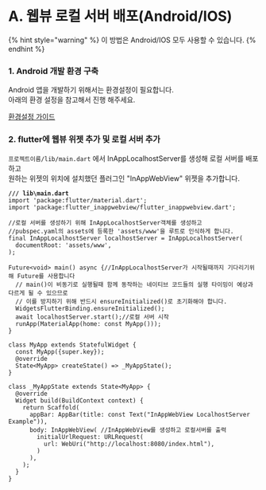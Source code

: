 # A. 웹뷰 로컬 서버 배포(Android/IOS)

{% hint style="warning" %}
이 방법은 Android/IOS 모두 사용할 수 있습니다.
{% endhint %}

### 1. Android 개발 환경 구축

Android 앱을 개발하기 위해서는 환경설정이 필요합니다.\
아래의 환경 설정을 참고해서 진행 해주세요.

[환경설정 가이드](./)

### 2. flutter에 웹뷰 위젯 추가 및 로컬 서버 추가

`프로젝트이름/lib/main.dart` 에서 InAppLocalhostServer를 생성해 로컬 서버를 배포하고\
원하는 위젯의 위치에 설치했던 플러그인 "InAppWebView" 위젯을 추가합니다.

<pre class="language-dart"><code class="lang-dart"><strong>/// lib\main.dart
</strong>import 'package:flutter/material.dart';
import 'package:flutter_inappwebview/flutter_inappwebview.dart';

//로컬 서버를 생성하기 위해 InAppLocalhostServer객체를 생성하고
//pubspec.yaml의 assets에 등록한 'assets/www'을 루트로 인식하게 합니다.
final InAppLocalhostServer localhostServer = InAppLocalhostServer(
  documentRoot: 'assets/www',
); 

Future&#x3C;void> main() async {//InAppLocalhostServer가 시작될때까지 기다리기위해 Future를 사용합니다
  // main()이 비동기로 실행될때 함께 동작하는 네이티브 코드들의 실행 타이밍이 예상과 다르게 될 수 있으므로
  // 이를 방지하기 위해 반드시 ensureInitialized()로 초기화해야 합니다.
  WidgetsFlutterBinding.ensureInitialized();
  await localhostServer.start();//로컬 서버 시작
  runApp(MaterialApp(home: const MyApp()));
}

class MyApp extends StatefulWidget {
  const MyApp({super.key});
  @override
  State&#x3C;MyApp> createState() => _MyAppState();
}

class _MyAppState extends State&#x3C;MyApp> {
  @override
  Widget build(BuildContext context) {
    return Scaffold(
      appBar: AppBar(title: const Text("InAppWebView LocalhostServer Example")),
      body: InAppWebView( //InAppWebView를 생성하고 로컬서버를 출력
        initialUrlRequest: URLRequest(
          url: WebUri("http://localhost:8080/index.html"),
        )
      ),
    );
  }
}
</code></pre>

